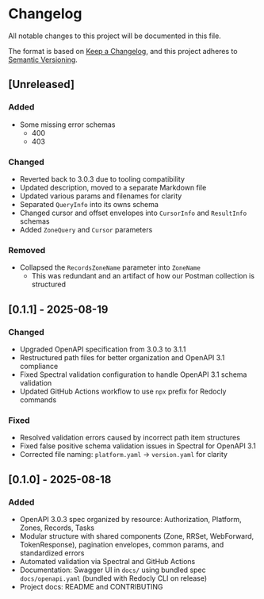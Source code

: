 # Changelog

All notable changes to this project will be documented in this file.

The format is based on [Keep a Changelog](https://keepachangelog.com/en/1.0.0/),
and this project adheres to [Semantic Versioning](https://semver.org/spec/v2.0.0.html).

## [Unreleased]

### Added
- Some missing error schemas
  - 400
  - 403

### Changed
- Reverted back to 3.0.3 due to tooling compatibility
- Updated description, moved to a separate Markdown file
- Updated various params and filenames for clarity
- Separated `QueryInfo` into its owns schema
- Changed cursor and offset envelopes into `CursorInfo` and `ResultInfo` schemas
- Added `ZoneQuery` and `Cursor` parameters

### Removed
- Collapsed the `RecordsZoneName` parameter into `ZoneName`
  - This was redundant and an artifact of how our Postman collection is structured

## [0.1.1] - 2025-08-19

### Changed
- Upgraded OpenAPI specification from 3.0.3 to 3.1.1
- Restructured path files for better organization and OpenAPI 3.1 compliance
- Fixed Spectral validation configuration to handle OpenAPI 3.1 schema validation
- Updated GitHub Actions workflow to use `npx` prefix for Redocly commands

### Fixed
- Resolved validation errors caused by incorrect path item structures
- Fixed false positive schema validation issues in Spectral for OpenAPI 3.1
- Corrected file naming: `platform.yaml` → `version.yaml` for clarity

## [0.1.0] - 2025-08-18

### Added
- OpenAPI 3.0.3 spec organized by resource: Authorization, Platform, Zones, Records, Tasks
- Modular structure with shared components (Zone, RRSet, WebForward, TokenResponse), pagination envelopes, common params, and standardized errors
- Automated validation via Spectral and GitHub Actions
- Documentation: Swagger UI in `docs/` using bundled spec `docs/openapi.yaml` (bundled with Redocly CLI on release)
- Project docs: README and CONTRIBUTING
